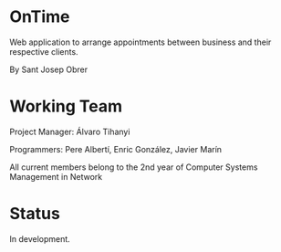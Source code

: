 # OnTime

  Web application to arrange appointments between business and their respective clients.
  
  By Sant Josep Obrer 

# Working Team

  Project Manager: Álvaro Tihanyi
  
  Programmers: Pere Albertí, Enric González, Javier Marín
  
  All current members belong to the 2nd year of Computer Systems Management in Network
  
# Status
  
   In development.
   
